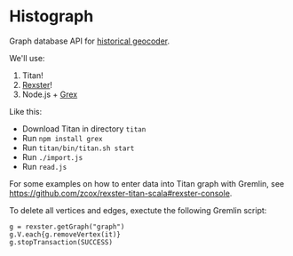 # Histograph

Graph database API for [historical geocoder](https://github.com/erfgoed-en-locatie/historische-geocoder/).

We'll use:

1. Titan!
2. [Rexster](https://github.com/thinkaurelius/titan/wiki/Rexster-Graph-Server)!
3. Node.js + [Grex](https://github.com/jbmusso/grex)

Like this:

- Download Titan in directory `titan`
- Run `npm install grex`
- Run `titan/bin/titan.sh start`
- Run `./import.js`
- Run `read.js`

For some examples on how to enter data into Titan graph with Gremlin, see https://github.com/zcox/rexster-titan-scala#rexster-console.

To delete all vertices and edges, exectute the following Gremlin script:

    g = rexster.getGraph("graph")
    g.V.each{g.removeVertex(it)}
    g.stopTransaction(SUCCESS)

